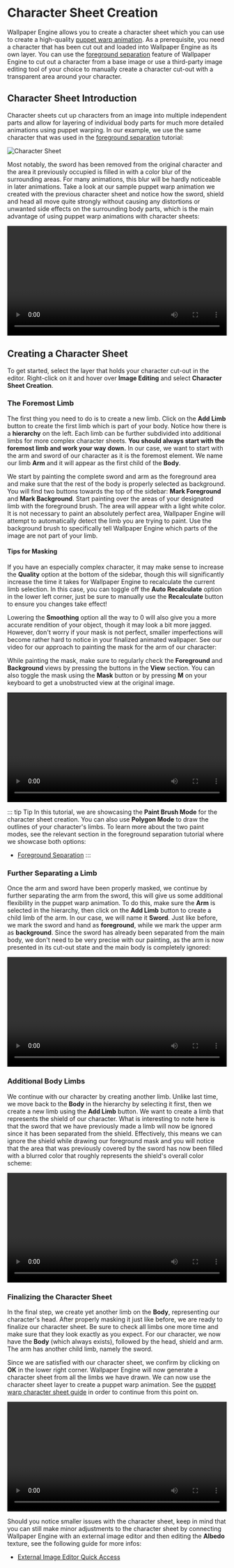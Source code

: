 # Character Sheet Creation

Wallpaper Engine allows you to create a character sheet which you can use to create a high-quality [puppet warp animation](/wallpaper-engine-docs/scene/puppet-warp/introduction). As a prerequisite, you need a character that has been cut out and loaded into Wallpaper Engine as its own layer. You can use the [foreground separation](/wallpaper-engine-docs/scene/image-preparation/foreground-separation) feature of Wallpaper Engine to cut out a character from a base image or use a third-party image editing tool of your choice to manually create a character cut-out with a transparent area around your character.

## Character Sheet Introduction

Character sheets cut up characters from an image into multiple independent parts and allow for layering of individual body parts for much more detailed animations using puppet warping. In our example, we use the same character that was used in the [foreground separation](/wallpaper-engine-docs/scene/image-preparation/foreground-separation) tutorial:

![Character Sheet](/wallpaper-engine-docs/img/character-sheet-creation/character_sheet_example.png)

Most notably, the sword has been removed from the original character and the area it previously occupied is filled in with a color blur of the surrounding areas. For many animations, this blur will be hardly noticeable in later animations. Take a look at our sample puppet warp animation we created with the previous character sheet and notice how the sword, shield and head all move quite strongly without causing any distortions or unwanted side effects on the surrounding body parts, which is the main advantage of using puppet warp animations with character sheets:

<video width="100%" controls autoplay loop>
  <source :src="$withBase('/videos/character_sheet_puppet_warp.mp4')" type="video/mp4">
  Your browser does not support the video tag.
</video>


## Creating a Character Sheet

To get started, select the layer that holds your character cut-out in the editor. Right-click on it and hover over **Image Editing** and select **Character Sheet Creation**.

### The Foremost Limb

The first thing you need to do is to create a new limb. Click on the **Add Limb** button to create the first limb which is part of your body. Notice how there is a **hierarchy** on the left. Each limb can be further subdivided into additional limbs for more complex character sheets. **You should always start with the foremost limb and work your way down.** In our case, we want to start with the arm and sword of our character as it is the foremost element. We name our limb **Arm** and it will appear as the first child of the **Body**.

We start by painting the complete sword and arm as the foreground area and make sure that the rest of the body is properly selected as background. You will find two buttons towards the top of the sidebar: **Mark Foreground** and **Mark Background**. Start painting over the areas of your designated limb with the foreground brush. The area will appear with a light white color. It is not necessary to paint an absolutely perfect area, Wallpaper Engine will attempt to automatically detect the limb you are trying to paint. Use the background brush to specifically tell Wallpaper Engine which parts of the image are not part of your limb.

#### Tips for Masking

If you have an especially complex character, it may make sense to increase the **Quality** option at the bottom of the sidebar, though this will significantly increase the time it takes for Wallpaper Engine to recalculate the current limb selection. In this case, you can toggle off the **Auto Recalculate** option in the lower left corner, just be sure to manually use the **Recalculate** button to ensure you changes take effect!

Lowering the **Smoothing** option all the way to 0 will also give you a more accurate rendition of your object, though it may look a bit more jagged. However, don't worry if your mask is not perfect, smaller imperfections will become rather hard to notice in your finalized animated wallpaper. See our video for our approach to painting the mask for the arm of our character:

While painting the mask, make sure to regularly check the **Foreground** and **Background** views by pressing the buttons in the **View** section. You can also toggle the mask using the **Mask** button or by pressing **M** on your keyboard to get a unobstructed view at the original image.


<video width="100%" controls>
  <source :src="$withBase('/videos/cs_arm.mp4')" type="video/mp4">
  Your browser does not support the video tag.
</video>

::: tip Tip
In this tutorial, we are showcasing the **Paint Brush Mode** for the character sheet creation. You can also use **Polygon Mode** to draw the outlines of your character's limbs. To learn more about the two paint modes, see the relevant section in the foreground separation tutorial where we showcase both options:

* [Foreground Separation](/wallpaper-engine-docs/scene/image-preparation/foreground-separation)
:::

### Further Separating a Limb

Once the arm and sword have been properly masked, we continue by further separating the arm from the sword, this will give us some additional flexibility in the puppet warp animation. To do this, make sure the **Arm** is selected in the hierarchy, then click on the **Add Limb** button to create a child limb of the arm. In our case, we will name it **Sword**. Just like before, we mark the sword and hand as **foreground**, while we mark the upper arm as **background**. Since the sword has already been separated from the main body, we don't need to be very precise with our painting, as the arm is now presented in its cut-out state and the main body is completely ignored:

<video width="100%" controls>
  <source :src="$withBase('/videos/cs_sword.mp4')" type="video/mp4">
  Your browser does not support the video tag.
</video>

### Additional Body Limbs

We continue with our character by creating another limb. Unlike last time, we move back to the **Body** in the hierarchy by selecting it first, then we create a new limb using the **Add Limb** button. We want to create a limb that represents the shield of our character. What is interesting to note here is that the sword that we have previously made a limb will now be ignored since it has been separated from the shield. Effectively, this means we can ignore the shield while drawing our foreground mask and you will notice that the area that was previously covered by the sword has now been filled with a blurred color that roughly represents the shield's overall color scheme:

<video width="100%" controls>
  <source :src="$withBase('/videos/cs_shield.mp4')" type="video/mp4">
  Your browser does not support the video tag.
</video>

### Finalizing the Character Sheet

In the final step, we create yet another limb on the **Body**, representing our character's head. After properly masking it just like before, we are ready to finalize our character sheet. Be sure to check all limbs one more time and make sure that they look exactly as you expect. For our character, we now have the **Body** (which always exists), followed by the head, shield and arm. The arm has another child limb, namely the sword.

Since we are satisfied with our character sheet, we confirm by clicking on **OK** in the lower right corner. Wallpaper Engine will now generate a character sheet from all the limbs we have drawn. We can now use the character sheet layer to create a puppet warp animation. See the [puppet warp character sheet guide](/wallpaper-engine-docs/scene/puppet-warp/charactersheet) in order to continue from this point on.

<video width="100%" controls>
  <source :src="$withBase('/videos/cs_summary.mp4')" type="video/mp4">
  Your browser does not support the video tag.
</video>

Should you notice smaller issues with the character sheet, keep in mind that you can still make minor adjustments to the character sheet by connecting Wallpaper Engine with an external image editor and then editing the **Albedo** texture, see the following guide for more infos:

* [External Image Editor Quick Access](/wallpaper-engine-docs/scene/image-preparation/external-editor)